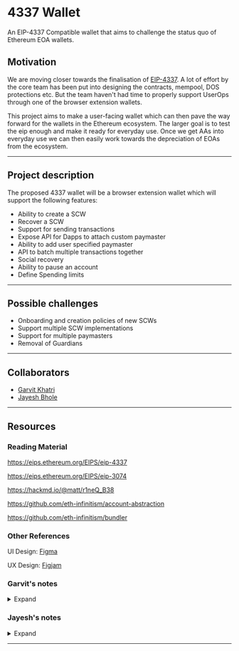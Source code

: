 # 4337 Wallet

An EIP-4337 Compatible wallet that aims to challenge the status quo of Ethereum EOA wallets.

## Motivation

<!-- What problem is your project is solving? Why is it important and what area of the protocol will be affected? -->

We are moving closer towards the finalisation of [EIP-4337](https://eips.ethereum.org/EIPS/eip-4337). A lot of effort by the core team has been put into designing the contracts, mempool, DOS protections etc. But the team haven't had time to properly support UserOps through one of the browser extension wallets.

This project aims to make a user-facing wallet which can then pave the way forward for the wallets in the Ethereum ecosystem. The larger goal is to test the eip enough and make it ready for everyday use. Once we get AAs into everyday use we can then easily work towards the depreciation of EOAs from the ecosystem.

---

## Project description

<!-- What is your proposed solution?  -->
The proposed 4337 wallet will be a browser extension wallet which will support the following features:
- Ability to create a SCW
- Recover a SCW
- Support for sending transactions
- Expose API for Dapps to attach custom paymaster
- Ability to add user specified paymaster
- API to batch multiple transactions together
- Social recovery
- Ability to pause an account
- Define Spending limits

---

<!-- ## Specification -->

<!-- How will you implement your solutions? Give details and more technical information on the project. -->

<!-- ## Roadmap -->

<!-- What is your proposed timeline? Outline parts of the project and insight on how much time it will take to execute them. -->

## Possible challenges

<!-- What are the limitations and issues you may need to overcome? -->
- Onboarding and creation policies of new SCWs
- Support multiple SCW implementations
- Support for multiple paymasters
- Removal of Guardians

---

<!-- ## Goal of the project -->

<!-- What does success look like? Describe the end goal of the project, scope, state and impact for the project to be considered finished and successful. -->

## Collaborators
- [Garvit Khatri](https://github.com/plusminushalf)
- [Jayesh Bhole](https://github.com/jayeshbhole)

<!-- ### Fellows  -->

<!-- Are there any fellows working with you on this project?  -->

<!-- ### Mentors -->

<!-- Which mentors are helping you with the project?  -->
---
## Resources

<!-- Provide links to repositories, PRs and other resources which constitute the project. -->
### Reading Material

https://eips.ethereum.org/EIPS/eip-4337

https://eips.ethereum.org/EIPS/eip-3074

https://hackmd.io/@matt/r1neQ_B38

https://github.com/eth-infinitism/account-abstraction

https://github.com/eth-infinitism/bundler

### Other References

UI Design: [Figma](https://www.figma.com/file/oM7MjvlOTO6L1vjZ6BxTH1/hex-wallet?node-id=2%3A3)

UX Design: [Figjam](https://www.figma.com/file/GASw8N72JnozdT2FxIlLgA/Wallet-design-flow?node-id=0%3A1)

### Garvit's notes
<details>
<summary>Expand</summary>

[[5.11.22] Feature list for the wallet](https://github.com/eth-protocol-fellows/cohort-three/blob/master/notes/garvit.md#51122-feature-list-for-the-wallet)

[[17.10.22] Onboarding to AA Wallet](https://github.com/eth-protocol-fellows/cohort-three/blob/master/notes/garvit.md#171022-onboarding-to-aa-wallet)

[[11.10.22] Create cusotm SCW](https://github.com/eth-protocol-fellows/cohort-three/blob/master/notes/garvit.md#111022-create-cusotm-scw)

[[03.10.22] Role of stake in paymasters](https://github.com/eth-protocol-fellows/cohort-three/blob/master/notes/garvit.md#031022-role-of-stake-in-paymasters)
</details>

### Jayesh's notes
<details>
<summary>Expand</summary>

[[13.11.22] Getting started with the UX design](../notes/jayesh.md#131122-getting-started-with-the-ux-design)

</details>

---
